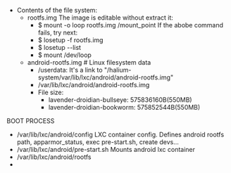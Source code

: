 - Contents of the file system:
  - rootfs.img
    The image is editable without extract it:
    - $ mount -o loop rootfs.img /mount_point
      If the abobe command fails, try next:
    - $ losetup -f rootfs.img
    - $ losetup --list
    - $ mount /dev/loop
  - android-rootfs.img # Linux filesystem data
    - /userdata: It's a link to "/halium-system/var/lib/lxc/android/android-rootfs.img"
    - /var/lib/lxc/android/android-rootfs.img
    - File size:
      - lavender-droidian-bullseye: 575836160B(550MB)
      - lavender-droidian-bookworm: 575852544B(550MB)

BOOT PROCESS
  - /var/lib/lxc/android/config
    LXC container config. Defines android rootfs path, apparmor_status, exec pre-start.sh, create devs...
  - /var/lib/lxc/android/pre-start.sh
    Mounts android lxc container
  - /var/lib/lxc/android/rootfs
  - 
